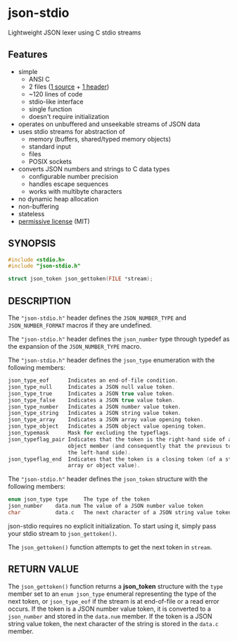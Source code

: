 # json-stdio
Lightweight JSON lexer using C stdio streams

## Features
-	simple
	-	ANSI C
	-	2 files ([1 source](json-stdio.c) + [1 header](json-stdio.h))
	-	~120 lines of code
	-	stdio-like interface
	-	single function
	-	doesn't require initialization
-	operates on unbuffered and unseekable streams of JSON data
-	uses stdio streams for abstraction of
	-	memory (buffers, shared/typed memory objects)
	-	standard input
	-	files
	-	POSIX sockets
-	converts JSON numbers and strings to C data types
	-	configurable number precision
	-	handles escape sequences
	-	works with multibyte characters
-	no dynamic heap allocation
-	non-buffering
-	stateless
-	[permissive license](LICENSE) (MIT)

## SYNOPSIS
```C
#include <stdio.h>
#include "json-stdio.h"

struct json_token json_gettoken(FILE *stream);
```

## DESCRIPTION
The `"json-stdio.h"` header defines the `JSON_NUMBER_TYPE` and
`JSON_NUMBER_FORMAT` macros if they are undefined.

The `"json-stdio.h"` header defines the `json_number` type through typedef as
the expansion of the `JSON_NUMBER_TYPE` macro.

The `"json-stdio.h"` header defines the `json_type` enumeration with the
following members:
```C
json_type_eof      Indicates an end-of-file condition.
json_type_null     Indicates a JSON null value token.
json_type_true     Indicates a JSON true value token.
json_type_false    Indicates a JSON true value token.
json_type_number   Indicates a JSON number value token.
json_type_string   Indicates a JSON string value token.
json_type_array    Indicates a JSON array value opening token.
json_type_object   Indicates a JSON object value opening token.
json_typemask      Mask for excluding the typeflags.
json_typeflag_pair Indicates that the token is the right-hand side of a JSON
                   object member (and consequently that the previous token was
                   the left-hand side).
json_typeflag_end  Indicates that the token is a closing token (of a string,
                   array or object value).
```

The `"json-stdio.h"` header defines the `json_token` structure with the
following members:
```C
enum json_type type     The type of the token
json_number    data.num The value of a JSON number value token
char           data.c   The next character of a JSON string value token
```

json-stdio requires no explicit initialization. To start using it, simply pass
your stdio stream to `json_gettoken()`.

The `json_gettoken()` function attempts to get the next token in `stream`.

## RETURN VALUE
The `json_gettoken()` function returns a **json_token** structure with the `type`
member set to an `enum json_type` enumeral representing the type of the next
token, or `json_type_eof` if the stream is at end-of-file or a read error
occurs. If the token is a JSON number value token, it is converted to a
`json_number` and stored in the `data.num` member. If the token is a JSON string
value token, the next character of the string is stored in the `data.c` member.
